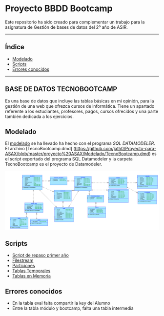 # Proyecto BBDD Bootcamp

Este repositorio ha sido creado para complementar un trabajo para la asignatura de Gestión de bases de datos del 2º año de ASIR.

-----

## Índice

* [Modelado](#modelado)
* [Scripts](#scripts)
* [Errores conocidos](#errores-conocidos)

-----

## BASE DE DATOS TECNOBOOTCAMP

Es una base de datos que incluye las tablas básicas en mi opinión, para la gestión de una web que ofrezca cursos de informática. Tiene un apartado referente a los estudiantes, profesores, pagos, cursos ofrecidos y una parte también dedicada a los ejercicios.

## Modelado
El [modelado](https://github.com/jath0/Proyecto-para-ASAX/tree/master/proyecto%20ASAX/Modelado) se ha llevado ha hecho con el programa *SQL DATAMODELER*.
El archivo [TecnoBootcamp.dmd] (https://github.com/jath0/Proyecto-para-ASAX/blob/master/proyecto%20ASAX/Modelado/TecnoBootcamp.dmd) es el script exportado del programa SQL Datamodeler y la carpeta TecnoBootcamp es el proyecto de Datamodeler.

![Modelado lógico: ](https://github.com/jath0/Proyecto-para-ASAX/blob/master/proyecto%20ASAX/Logical.png)

## Scripts
  * [Script de repaso primer año](https://github.com/jath0/Proyecto-para-ASAX/blob/master/Scripts%20SQL/Script_repaso_jathtestdb.sql)
  * [Filestream](https://github.com/jath0/Proyecto-para-ASAX/blob/master/Scripts%20SQL/script_filestream_modificado.sql)
  * [Particiones](https://github.com/jath0/Proyecto-para-ASAX/blob/master/Scripts%20SQL/Script_particiones_modificado.sql)
  * [Tablas Temporales](https://github.com/jath0/Proyecto-para-ASAX/blob/master/Scripts%20SQL/Tablas%20temporales%20del%20sistema.sql)
  * [Tablas en Memoria](https://github.com/jath0/Proyecto-para-ASAX/blob/master/Scripts%20SQL/Tablas%20en%20memoria.sql)

## Errores conocidos
  * En la tabla eval falta compartir la key del Alumno
  * Entre la tabla módulo y bootcamp, falta una tabla intermedia
